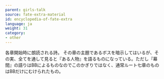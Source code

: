 ```yaml
---
parent: girls-talk
source: fate-extra-material
id: encyclopedia-of-fate-extra
language: ja
weight: 31
category:
- other
---
```


各章開始時に朗読される詩。
その章の主題であるボスを暗示してはいるが、その実、全てを通して見ると『ある人物』を語るものになっている。ただし『幕間』の語りはBBによるものなのでこのかぎりではなく、通常ルート七章のものはBBだけにむけられたもの。
